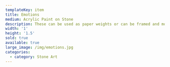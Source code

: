 ```yaml
---
templateKey: item
title: Emotions
medium: Acrylic Paint on Stone
description: These can be used as paper weights or can be framed and mounted on the wall.
width: '1'
height: '1.5'
sold: true
available: true
large_image: /img/emotions.jpg
categories:
  - category: Stone Art
---
```


